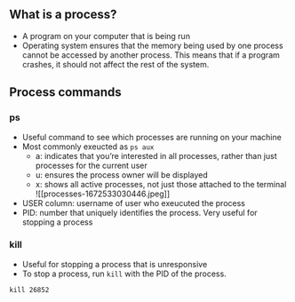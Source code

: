## What is a process?
- A program on your computer that is being run
- Operating system ensures that the memory being used by one process cannot be accessed by another process. This means that if a program crashes, it should not affect the rest of the system. 

## Process commands
### ps
- Useful command to see which processes are running on your machine
- Most commonly exeucted as `ps aux` 
	- a: indicates that you’re interested in all processes, rather than just processes for the current user
	- u: ensures the process owner will be displayed
	- x: shows all active processes, not just those attached to the terminal
![[processes-1672533030446.jpeg]]
- USER column: username of user who exeucuted the process
- PID: number that uniquely identifies the process. Very useful for stopping a process

### kill
- Useful for stopping a process that is unresponsive
- To stop a process, run `kill` with the PID of the process. 
```
kill 26852
```

